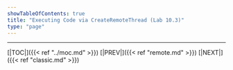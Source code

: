 ```yaml
---
showTableOfContents: true
title: "Executing Code via CreateRemoteThread (Lab 10.3)"
type: "page"
---
```




---
[|TOC|]({{< ref "../moc.md" >}})
[|PREV|]({{< ref "remote.md" >}})
[|NEXT|]({{< ref "classic.md" >}})